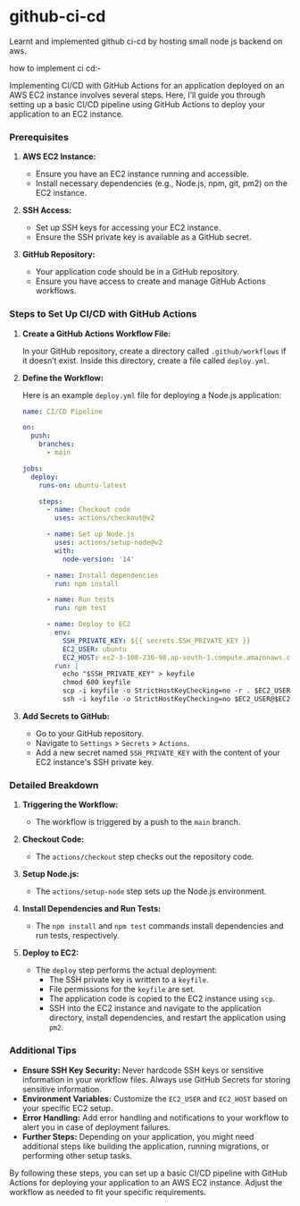 # github-ci-cd

Learnt and implemented github ci-cd by hosting small node js backend on aws.

how to implement ci cd:- 


Implementing CI/CD with GitHub Actions for an application deployed on an AWS EC2 instance involves several steps. Here, I’ll guide you through setting up a basic CI/CD pipeline using GitHub Actions to deploy your application to an EC2 instance.

### Prerequisites

1. **AWS EC2 Instance:**
   - Ensure you have an EC2 instance running and accessible.
   - Install necessary dependencies (e.g., Node.js, npm, git, pm2) on the EC2 instance.

2. **SSH Access:**
   - Set up SSH keys for accessing your EC2 instance.
   - Ensure the SSH private key is available as a GitHub secret.

3. **GitHub Repository:**
   - Your application code should be in a GitHub repository.
   - Ensure you have access to create and manage GitHub Actions workflows.

### Steps to Set Up CI/CD with GitHub Actions

1. **Create a GitHub Actions Workflow File:**

   In your GitHub repository, create a directory called `.github/workflows` if it doesn’t exist. Inside this directory, create a file called `deploy.yml`.

2. **Define the Workflow:**

   Here is an example `deploy.yml` file for deploying a Node.js application:

   ```yaml
   name: CI/CD Pipeline

   on:
     push:
       branches:
         - main

   jobs:
     deploy:
       runs-on: ubuntu-latest

       steps:
         - name: Checkout code
           uses: actions/checkout@v2

         - name: Set up Node.js
           uses: actions/setup-node@v2
           with:
             node-version: '14'

         - name: Install dependencies
           run: npm install

         - name: Run tests
           run: npm test

         - name: Deploy to EC2
           env:
             SSH_PRIVATE_KEY: ${{ secrets.SSH_PRIVATE_KEY }}
             EC2_USER: ubuntu
             EC2_HOST: ec2-3-108-236-98.ap-south-1.compute.amazonaws.com
           run: |
             echo "$SSH_PRIVATE_KEY" > keyfile
             chmod 600 keyfile
             scp -i keyfile -o StrictHostKeyChecking=no -r . $EC2_USER@$EC2_HOST:/home/ubuntu/app
             ssh -i keyfile -o StrictHostKeyChecking=no $EC2_USER@$EC2_HOST "cd /home/ubuntu/app && npm install && pm2 restart app"
   ```

3. **Add Secrets to GitHub:**

   - Go to your GitHub repository.
   - Navigate to `Settings` > `Secrets` > `Actions`.
   - Add a new secret named `SSH_PRIVATE_KEY` with the content of your EC2 instance's SSH private key.

### Detailed Breakdown

1. **Triggering the Workflow:**
   - The workflow is triggered by a push to the `main` branch.

2. **Checkout Code:**
   - The `actions/checkout` step checks out the repository code.

3. **Setup Node.js:**
   - The `actions/setup-node` step sets up the Node.js environment.

4. **Install Dependencies and Run Tests:**
   - The `npm install` and `npm test` commands install dependencies and run tests, respectively.

5. **Deploy to EC2:**
   - The `deploy` step performs the actual deployment:
     - The SSH private key is written to a `keyfile`.
     - File permissions for the `keyfile` are set.
     - The application code is copied to the EC2 instance using `scp`.
     - SSH into the EC2 instance and navigate to the application directory, install dependencies, and restart the application using `pm2`.

### Additional Tips

- **Ensure SSH Key Security:** Never hardcode SSH keys or sensitive information in your workflow files. Always use GitHub Secrets for storing sensitive information.
- **Environment Variables:** Customize the `EC2_USER` and `EC2_HOST` based on your specific EC2 setup.
- **Error Handling:** Add error handling and notifications to your workflow to alert you in case of deployment failures.
- **Further Steps:** Depending on your application, you might need additional steps like building the application, running migrations, or performing other setup tasks.

By following these steps, you can set up a basic CI/CD pipeline with GitHub Actions for deploying your application to an AWS EC2 instance. Adjust the workflow as needed to fit your specific requirements.
